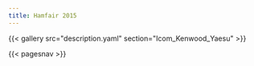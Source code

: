 ```yaml
---
title: Hamfair 2015
---
```


{{< gallery src="description.yaml" section="Icom_Kenwood_Yaesu" >}}

{{< pagesnav >}}
